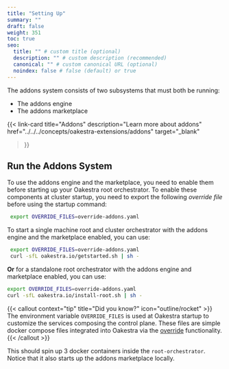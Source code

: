 ```yaml
---
title: "Setting Up"
summary: ""
draft: false
weight: 351
toc: true
seo:
  title: "" # custom title (optional)
  description: "" # custom description (recommended)
  canonical: "" # custom canonical URL (optional)
  noindex: false # false (default) or true
---
```


The addons system consists of two subsystems that must both be running:
- The addons engine
- The addons marketplace

<!-- Fix links in another issue - once concepts is merged -->
{{< link-card
  title="Addons"
  description="Learn more about addons"
  href="../../../concepts/oakestra-extensions/addons"
  target="_blank"
>}}

## Run the Addons System

To use the addons engine and the marketplace, you need to enable them before starting up your Oakestra root orchestrator. To enable these components at cluster startup, you need to export the following *override file* before using the startup command:
```bash
 export OVERRIDE_FILES=override-addons.yaml
```
To start a single machine root and cluster orchestrator with the addons engine and the marketplace enabled, you can use:
 ```bash
  export OVERRIDE_FILES=override-addons.yaml
  curl -sfL oakestra.io/getstarted.sh | sh - 
  ```
**Or** for a standalone root orchestrator with the addons engine and marketplace enabled, you can use:
 ```bash
 export OVERRIDE_FILES=override-addons.yaml
 curl -sfL oakestra.io/install-root.sh | sh - 
```
{{< callout context="tip" title="Did you know?" icon="outline/rocket" >}}
The environment variable `OVERRIDE_FILES` is used at Oakestra startup to customize the services composing the control plane. These files are simple docker compose files integrated into Oakestra via the  [override](https://docs.docker.com/compose/how-tos/multiple-compose-files/merge/) functionality.
{{< /callout >}}

This should spin up 3 docker containers inside the `root-orchestrator`. Notice that it also starts up the addons marketplace locally. 
